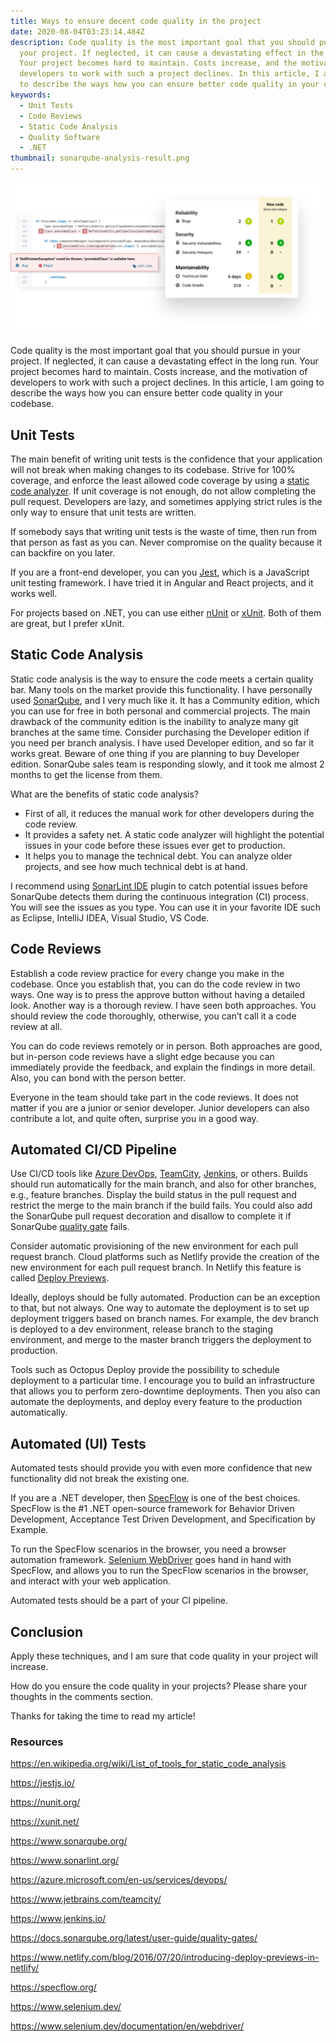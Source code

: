 ```yaml
---
title: Ways to ensure decent code quality in the project
date: 2020-08-04T03:23:14.484Z
description: Code quality is the most important goal that you should pursue in
  your project. If neglected, it can cause a devastating effect in the long run.
  Your project becomes hard to maintain. Costs increase, and the motivation of
  developers to work with such a project declines. In this article, I am going
  to describe the ways how you can ensure better code quality in your codebase.
keywords:
  - Unit Tests
  - Code Reviews
  - Static Code Analysis
  - Quality Software
  - .NET
thumbnail: sonarqube-analysis-result.png
---
```


![SonarQube Quality Metrics (https://www.sonarqube.org/)](sonarqube-analysis-result.png)

Code quality is the most important goal that you should pursue in your project. If neglected, it can cause a devastating effect in the long run. Your project becomes hard to maintain. Costs increase, and the motivation of developers to work with such a project declines. In this article, I am going to describe the ways how you can ensure better code quality in your codebase.

## Unit Tests

The main benefit of writing unit tests is the confidence that your application will not break when making changes to its codebase. Strive for 100% coverage, and enforce the least allowed code coverage by using a [static code analyzer](https://en.wikipedia.org/wiki/List_of_tools_for_static_code_analysis). If unit coverage is not enough, do not allow completing the pull request. Developers are lazy, and sometimes applying strict rules is the only way to ensure that unit tests are written.

If somebody says that writing unit tests is the waste of time, then run from that person as fast as you can. Never compromise on the quality because it can backfire on you later.

If you are a front-end developer, you can you [Jest](https://jestjs.io/), which is a JavaScript unit testing framework. I have tried it in Angular and React projects, and it works well.

For projects based on .NET, you can use either [nUnit](https://nunit.org/) or [xUnit](https://xunit.net/). Both of them are great, but I prefer xUnit.

## Static Code Analysis

Static code analysis is the way to ensure the code meets a certain quality bar. Many tools on the market provide this functionality. I have personally used [SonarQube](https://www.sonarqube.org/), and I very much like it. It has a Community edition, which you can use for free in both personal and commercial projects. The main drawback of the community edition is the inability to analyze many git branches at the same time. Consider purchasing the Developer edition if you need per branch analysis. I have used Developer edition, and so far it works great. Beware of one thing if you are planning to buy Developer edition. SonarQube sales team is responding slowly, and it took me almost 2 months to get the license from them.

What are the benefits of static code analysis?

* First of all, it reduces the manual work for other developers during the code review.
* It provides a safety net. A static code analyzer will highlight the potential issues in your code before these issues ever get to production.
* It helps you to manage the technical debt. You can analyze older projects, and see how much technical debt is at hand.

I recommend using [SonarLint IDE](https://www.sonarlint.org/) plugin to catch potential issues before SonarQube detects them during the continuous integration (CI) process. You will see the issues as you type. You can use it in your favorite IDE such as Eclipse, IntelliJ IDEA, Visual Studio, VS Code.

## Code Reviews

Establish a code review practice for every change you make in the codebase. Once you establish that, you can do the code review in two ways. One way is to press the approve button without having a detailed look. Another way is a thorough review. I have seen both approaches. You should review the code thoroughly, otherwise, you can’t call it a code review at all.

You can do code reviews remotely or in person. Both approaches are good, but in-person code reviews have a slight edge because you can immediately provide the feedback, and explain the findings in more detail. Also, you can bond with the person better.

Everyone in the team should take part in the code reviews. It does not matter if you are a junior or senior developer. Junior developers can also contribute a lot, and quite often, surprise you in a good way.

## Automated CI/CD Pipeline

Use CI/CD tools like [Azure DevOps](https://azure.microsoft.com/en-us/services/devops/), [TeamCity](https://www.jetbrains.com/teamcity/), [Jenkins](https://www.jenkins.io/), or others. Builds should run automatically for the main branch, and also for other branches, e.g., feature branches. Display the build status in the pull request and restrict the merge to the main branch if the build fails. You could also add the SonarQube pull request decoration and disallow to complete it if SonarQube [quality gate](https://docs.sonarqube.org/latest/user-guide/quality-gates/) fails.

Consider automatic provisioning of the new environment for each pull request branch. Cloud platforms such as Netlify provide the creation of the new environment for each pull request branch. In Netlify this feature is called [Deploy Previews](https://www.netlify.com/blog/2016/07/20/introducing-deploy-previews-in-netlify/).

Ideally, deploys should be fully automated. Production can be an exception to that, but not always. One way to automate the deployment is to set up deployment triggers based on branch names. For example, the dev branch is deployed to a dev environment, release branch to the staging environment, and merge to the master branch triggers the deployment to production.

Tools such as Octopus Deploy provide the possibility to schedule deployment to a particular time. I encourage you to build an infrastructure that allows you to perform zero-downtime deployments. Then you also can automate the deployments, and deploy every feature to the production automatically.

## Automated (UI) Tests

Automated tests should provide you with even more confidence that new functionality did not break the existing one.

If you are a .NET developer, then [SpecFlow](https://specflow.org/) is one of the best choices. SpecFlow is the #1 .NET open-source framework for Behavior Driven Development, Acceptance Test Driven Development, and Specification by Example.

To run the SpecFlow scenarios in the browser, you need a browser automation framework. [Selenium WebDriver](https://www.selenium.dev/documentation/en/webdriver/) goes hand in hand with SpecFlow, and allows you to run the SpecFlow scenarios in the browser, and interact with your web application.

Automated tests should be a part of your CI pipeline.

## Conclusion

Apply these techniques, and I am sure that code quality in your project will increase.

How do you ensure the code quality in your projects? Please share your thoughts in the comments section.

Thanks for taking the time to read my article!

### Resources

<https://en.wikipedia.org/wiki/List_of_tools_for_static_code_analysis>

<https://jestjs.io/>

<https://nunit.org/>

<https://xunit.net/>

<https://www.sonarqube.org/>

<https://www.sonarlint.org/>

<https://azure.microsoft.com/en-us/services/devops/>

<https://www.jetbrains.com/teamcity/>

<https://www.jenkins.io/>

<https://docs.sonarqube.org/latest/user-guide/quality-gates/>

<https://www.netlify.com/blog/2016/07/20/introducing-deploy-previews-in-netlify/>

<https://specflow.org/>

<https://www.selenium.dev/>

<https://www.selenium.dev/documentation/en/webdriver/>
